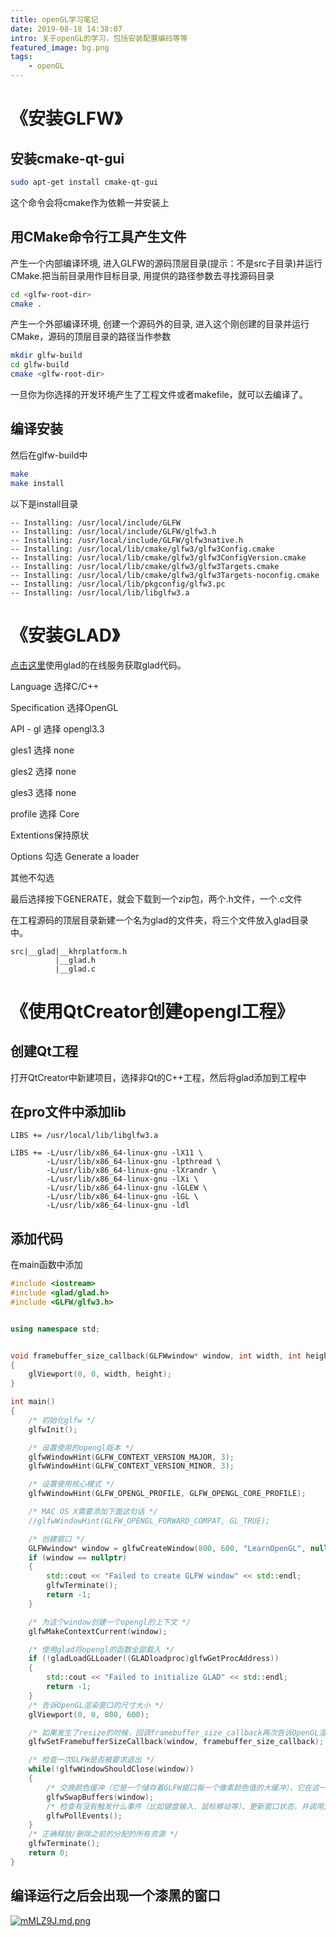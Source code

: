 ```yaml
---
title: openGL学习笔记
date: 2019-08-18 14:38:07
intro: 关于openGL的学习，包括安装配置编码等等
featured_image: bg.png
tags: 
    - openGL
---
```


# 《安装GLFW》

## 安装cmake-qt-gui
```bash
sudo apt-get install cmake-qt-gui
```
这个命令会将cmake作为依赖一并安装上

## 用CMake命令行工具产生文件
产生一个内部编译环境, 进入GLFW的源码顶层目录(提示：不是src子目录)并运行CMake.把当前目录用作目标目录, 用提供的路径参数去寻找源码目录
```bash
cd <glfw-root-dir>
cmake .
```
产生一个外部编译环境, 创建一个源码外的目录, 进入这个刚创建的目录并运行CMake，源码的顶层目录的路径当作参数
```bash
mkdir glfw-build
cd glfw-build
cmake <glfw-root-dir>
```
一旦你为你选择的开发环境产生了工程文件或者makefile，就可以去编译了。

## 编译安装
然后在glfw-build中
```bash
make
make install
```

以下是install目录
```
-- Installing: /usr/local/include/GLFW
-- Installing: /usr/local/include/GLFW/glfw3.h
-- Installing: /usr/local/include/GLFW/glfw3native.h
-- Installing: /usr/local/lib/cmake/glfw3/glfw3Config.cmake
-- Installing: /usr/local/lib/cmake/glfw3/glfw3ConfigVersion.cmake
-- Installing: /usr/local/lib/cmake/glfw3/glfw3Targets.cmake
-- Installing: /usr/local/lib/cmake/glfw3/glfw3Targets-noconfig.cmake
-- Installing: /usr/local/lib/pkgconfig/glfw3.pc
-- Installing: /usr/local/lib/libglfw3.a
```

# 《安装GLAD》

[点击这里]( https://glad.dav1d.de/)使用glad的在线服务获取glad代码。

Language 选择C/C++

Specification 选择OpenGL

API - gl 选择 opengl3.3

gles1 选择 none

gles2 选择 none

gles3 选择 none

profile 选择 Core

Extentions保持原状

Options 勾选 Generate a loader

其他不勾选

最后选择按下GENERATE，就会下载到一个zip包，两个.h文件，一个.c文件

在工程源码的顶层目录新建一个名为glad的文件夹，将三个文件放入glad目录中。
```
src|__glad|__khrplatform.h
          |__glad.h
          |__glad.c
```

# 《使用QtCreator创建opengl工程》

## 创建Qt工程

打开QtCreator中新建项目，选择非Qt的C++工程，然后将glad添加到工程中

## 在pro文件中添加lib
```
LIBS += /usr/local/lib/libglfw3.a

LIBS += -L/usr/lib/x86_64-linux-gnu -lX11 \
		-L/usr/lib/x86_64-linux-gnu -lpthread \
		-L/usr/lib/x86_64-linux-gnu -lXrandr \
		-L/usr/lib/x86_64-linux-gnu -lXi \
		-L/usr/lib/x86_64-linux-gnu -lGLEW \
		-L/usr/lib/x86_64-linux-gnu -lGL \
		-L/usr/lib/x86_64-linux-gnu -ldl
```
## 添加代码

在main函数中添加
```C++
#include <iostream>
#include <glad/glad.h>
#include <GLFW/glfw3.h>


using namespace std;


void framebuffer_size_callback(GLFWwindow* window, int width, int height)
{
	glViewport(0, 0, width, height);
}

int main()
{
	/* 初始化glfw */
	glfwInit();

	/* 设置使用的opengl版本 */
	glfwWindowHint(GLFW_CONTEXT_VERSION_MAJOR, 3);
	glfwWindowHint(GLFW_CONTEXT_VERSION_MINOR, 3);

	/* 设置使用核心模式 */
	glfwWindowHint(GLFW_OPENGL_PROFILE, GLFW_OPENGL_CORE_PROFILE);

	/* MAC OS X需要添加下面这句话 */
	//glfwWindowHint(GLFW_OPENGL_FORWARD_COMPAT, GL_TRUE);

	/* 创建窗口 */
	GLFWwindow* window = glfwCreateWindow(800, 600, "LearnOpenGL", nullptr, nullptr);
	if (window == nullptr)
	{
		std::cout << "Failed to create GLFW window" << std::endl;
		glfwTerminate();
		return -1;
	}

	/* 为这个window创建一个opengl的上下文 */
	glfwMakeContextCurrent(window);

	/* 使用glad将opengl的函数全部载入 */
	if (!gladLoadGLLoader((GLADloadproc)glfwGetProcAddress))
	{
		std::cout << "Failed to initialize GLAD" << std::endl;
		return -1;
	}
	/* 告诉OpenGL渲染窗口的尺寸大小 */
	glViewport(0, 0, 800, 600);

	/* 如果发生了resize的时候，回调framebuffer_size_callback再次告诉OpenGL渲染窗口的尺寸大小 */
	glfwSetFramebufferSizeCallback(window, framebuffer_size_callback);

	/* 检查一次GLFW是否被要求退出 */
	while(!glfwWindowShouldClose(window))
	{
		/* 交换颜色缓冲（它是一个储存着GLFW窗口每一个像素颜色值的大缓冲），它在这一迭代中被用来绘制，并且将会作为输出显示在屏幕上。 */
		glfwSwapBuffers(window);
		/* 检查有没有触发什么事件（比如键盘输入、鼠标移动等）、更新窗口状态，并调用对应的回调函数 */
		glfwPollEvents();
	}
	/* 正确释放/删除之前的分配的所有资源 */
	glfwTerminate();
	return 0;
}
```

## 编译运行之后会出现一个漆黑的窗口

[![mMLZ9J.md.png](https://s2.ax1x.com/2019/08/18/mMLZ9J.md.png)](https://imgchr.com/i/mMLZ9J)